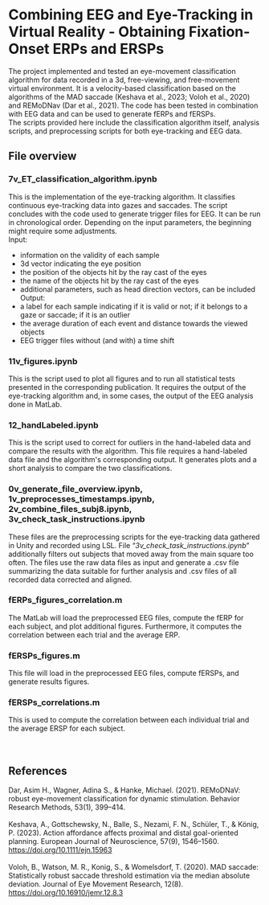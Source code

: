 # Combining EEG and Eye-Tracking in Virtual Reality - Obtaining Fixation-Onset ERPs and ERSPs

The project implemented and tested an eye-movement classification algorithm for data recorded in a 3d, free-viewing, and free-movement virtual environment. It is a velocity-based classification based on the algorithms of the MAD saccade (Keshava et al., 2023; Voloh et al., 2020) and REMoDNav (Dar et al., 2021). The code has been tested in combination with EEG data and can be used to generate fERPs and fERSPs. <br />
The scripts provided here include the classification algorithm itself, analysis scripts, and preprocessing scripts for both eye-tracking and EEG data.
<br />

## File overview
### 7v_ET_classification_algorithm.ipynb
This is the implementation of the eye-tracking algorithm. It classifies continuous eye-tracking data into gazes and saccades. The script concludes with the code used to generate trigger files for EEG. It can be run in chronological order. Depending on the input parameters, the beginning might require some adjustments. <br />
Input: 
- information on the validity of each sample
- 3d vector indicating the eye position
- the position of the objects hit by the ray cast of the eyes
- the name of the objects hit by the ray cast of the eyes
- additional parameters, such as head direction vectors, can be included
Output:
- a label for each sample indicating if it is valid or not; if it belongs to a gaze or saccade; if it is an outlier
- the average duration of each event and distance towards the viewed objects
- EEG trigger files without (and with) a time shift

### 11v_figures.ipynb
This is the script used to plot all figures and to run all statistical tests presented in the corresponding publication. It requires the output of the eye-tracking algorithm and, in some cases, the output of the EEG analysis done in MatLab.

### 12_handLabeled.ipynb
This is the script used to correct for outliers in the hand-labeled data and compare the results with the algorithm. This file requires a hand-labeled data file and the algorithm's corresponding output. It generates plots and a short analysis to compare the two classifications.

### 0v_generate_file_overview.ipynb, 1v_preprocesses_timestamps.ipynb, 2v_combine_files_subj8.ipynb, 3v_check_task_instructions.ipynb
These files are the preprocessing scripts for the eye-tracking data gathered in Unity and recorded using LSL. File “_3v_check_task_instructions.ipynb_” additionally filters out subjects that moved away from the main square too often. The files use the raw data files as input and generate a .csv file summarizing the data suitable for further analysis and .csv files of all recorded data corrected and aligned.

### fERPs_figures_correlation.m
The MatLab will load the preprocessed EEG files, compute the fERP for each subject, and plot additional figures. Furthermore, it computes the correlation between each trial and the average ERP.

### fERSPs_figures.m
This file will load in the preprocessed EEG files, compute fERSPs, and generate results figures.

### fERSPs_correlations.m 
This is used to compute the correlation between each individual trial and the average ERSP for each subject.
<br />
<br />
<br />
## References
Dar, Asim H., Wagner, Adina S., & Hanke, Michael. (2021). REMoDNaV: robust eye-movement classification for dynamic stimulation. Behavior Research Methods, 53(1), 399–414.  <br />
<br />
Keshava, A., Gottschewsky, N., Balle, S., Nezami, F. N., Schüler, T., & König, P. (2023). Action affordance affects proximal and distal goal-oriented planning. European Journal of Neuroscience, 57(9), 1546–1560. https://doi.org/10.1111/ejn.15963 <br />
<br />
Voloh, B., Watson, M. R., Konig, S., & Womelsdorf, T. (2020). MAD saccade: Statistically robust saccade threshold estimation via the median absolute deviation. Journal of Eye Movement Research, 12(8). https://doi.org/10.16910/jemr.12.8.3 
